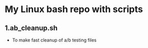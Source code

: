 # My Linux bash repo with scripts

## 1.ab_cleanup.sh
- To make fast cleanup of a/b testing files 



